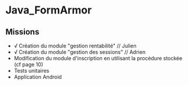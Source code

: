# Java_FormArmor

## Missions
- √ Création du module "gestion rentabilité" // Julien
- √ Création du module "gestion des sessions" // Adrien
- Modification du module d'inscription en utilisant la procédure stockée (cf page 10)
- Tests unitaires
- Application Android
